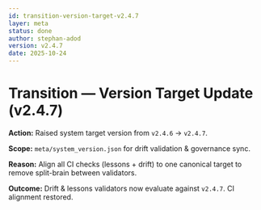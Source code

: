 ```yaml
---
id: transition-version-target-v2.4.7
layer: meta
status: done
author: stephan-adod
version: v2.4.7
date: 2025-10-24
---
```


# Transition — Version Target Update (v2.4.7)

**Action:** Raised system target version from `v2.4.6` → `v2.4.7`.

**Scope:** `meta/system_version.json` for drift validation & governance sync.

**Reason:** Align all CI checks (lessons + drift) to one canonical target to remove split-brain between validators.

**Outcome:** Drift & lessons validators now evaluate against `v2.4.7`. CI alignment restored.
